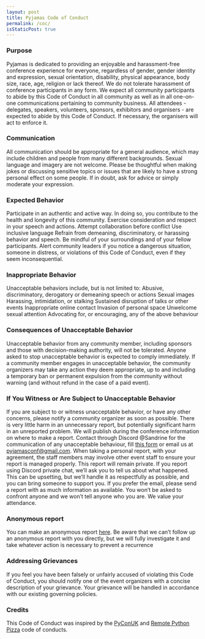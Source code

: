 ```yaml
---
layout: post
title: Pyjamas Code of Conduct
permalink: /coc/
isStaticPost: true
---
```


### Purpose
Pyjamas is dedicated to providing an enjoyable and harassment-free conference experience for everyone, regardless of gender, gender identity and expression, sexual orientation, disability, physical appearance, body size, race, age, religion or lack thereof.
We do not tolerate harassment of conference participants in any form.
We expect all community participants to abide by this Code of Conduct in all community as well as in all one-on-one communications pertaining to community business.
All attendees - delegates, speakers, volunteers, sponsors, exhibitors and organisers - are expected to abide by this Code of Conduct. If necessary, the organisers will act to enforce it.

### Communication

All communication should be appropriate for a general audience, which may include children and people from many different backgrounds.
Sexual language and imagery are not welcome.
Please be thoughtful when making jokes or discussing sensitive topics or issues that are likely to have a strong personal effect on some people. If in doubt, ask for advice or simply moderate your expression.


### Expected Behavior

Participate in an authentic and active way. In doing so, you contribute to the health and longevity of this community.
Exercise consideration and respect in your speech and actions.
Attempt collaboration before conflict
Use inclusive language
Refrain from demeaning, discriminatory, or harassing behavior and speech.
Be mindful of your surroundings and of your fellow participants.
Alert community leaders if you notice a dangerous situation, someone in distress, or violations of this Code of Conduct, even if they seem inconsequential.

### Inappropriate Behavior

Unacceptable behaviors include, but is not limited to:
Abusive, discriminatory, derogatory or demeaning speech or actions
Sexual images
Harassing, intimidation, or stalking
Sustained disruption of talks or other events
Inappropriate online contact
Invasion of personal space
Unwelcome sexual attention
Advocating for, or encouraging, any of the above behaviour

### Consequences of Unacceptable Behavior

Unacceptable behavior from any community member, including sponsors and those with decision-making authority, will not be tolerated.
Anyone asked to stop unacceptable behavior is expected to comply immediately. If a community member engages in unacceptable behavior, the community organizers may take any action they deem appropriate, up to and including a temporary ban or permanent expulsion from the community without warning (and without refund in the case of a paid event).


### If You Witness or Are Subject to Unacceptable Behavior

If you are subject to or witness unacceptable behavior, or have any other concerns, please notify a community organizer as soon as possible. There is very little harm in an unnecessary report, but potentially significant harm in an unreported problem.
We will publish during the conference information on where to make a report. Contact through Discord @Sandrine for the communication of any unacceptable behaviour, fill [this form](https://docs.google.com/forms/d/1LpZLXUYy1aREUCsAaLrHjQtemY67D9QSvYdNjUepImg/edit) or email us at pyjamasconf@gmail.com.
When taking a personal report, with your agreement, the staff members may involve other event staff to ensure your report is managed properly. This report will remain private.
If you report using Discord private chat, we’ll ask you to tell us about what happened. This can be upsetting, but we’ll handle it as respectfully as possible, and you can bring someone to support you.
If you prefer the email, please send a report with as much information as available.
You won’t be asked to confront anyone and we won’t tell anyone who you are.
We value your attendance.

### Anonymous report

You can make an anonymous report [here](https://docs.google.com/forms/d/1LpZLXUYy1aREUCsAaLrHjQtemY67D9QSvYdNjUepImg/edit).
Be aware that we can’t follow up an anonymous report with you directly, but we will fully investigate it and take whatever action is necessary to prevent a recurrence

### Addressing Grievances

If you feel you have been falsely or unfairly accused of violating this Code of Conduct, you should notify one of the event organizers with a concise description of your grievance.
Your grievance will be handled in accordance with our existing governing policies.

### Credits

This Code of Conduct was inspired by the [PyConUK](https://2019.pyconuk.org/code-conduct/) and [Remote Python Pizza](https://remote.python.pizza) code of conducts.

<img class="img-responsive feature-image" src="{{ site.baseurl }}/img/sections-background/subscribe.jpg" style="display:none">
